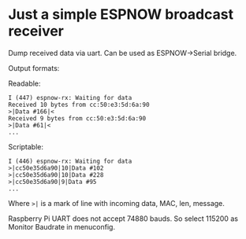 # Just a simple ESPNOW broadcast receiver

Dump received data via uart. Can be used as ESPNOW->Serial bridge.

Output formats:

Readable:

```
I (447) espnow-rx: Waiting for data
Received 10 bytes from cc:50:e3:5d:6a:90
>|Data #166|<
Received 9 bytes from cc:50:e3:5d:6a:90
>|Data #61|<
...
```

Scriptable:

```
I (446) espnow-rx: Waiting for data
>|cc50e35d6a90|10|Data #102
>|cc50e35d6a90|10|Data #228
>|cc50e35d6a90|9|Data #95
...
```

Where `>|` is a mark of line with incoming data, MAC, len, message.

Raspberry Pi UART does not accept 74880 bauds. So select 115200 as Monitor Baudrate in menuconfig.


